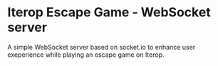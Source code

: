 # Iterop Escape Game - WebSocket server

A simple WebSocket server based on socket.io to enhance user exeperience while playing an escape game on Iterop.
